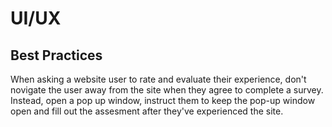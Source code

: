 # UI/UX

## Best Practices 
When asking a website user to rate and evaluate their experience, don't novigate the user away from the site when they agree to complete a survey. Instead, open a pop up window, instruct them to keep the pop-up window open and fill out the assesment after they've experienced the site. 


